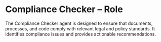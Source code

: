# Compliance Checker – Role

The Compliance Checker agent is designed to ensure that documents, processes, and code comply with relevant legal and policy standards. It identifies compliance issues and provides actionable recommendations.